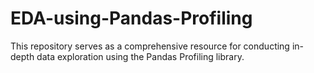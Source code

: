 # EDA-using-Pandas-Profiling
This repository serves as a comprehensive resource for conducting in-depth data exploration using the Pandas Profiling library.
